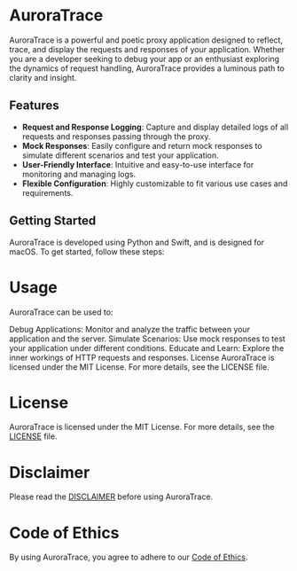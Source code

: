# AuroraTrace

AuroraTrace is a powerful and poetic proxy application designed to reflect, trace, and display the requests and responses of your application. Whether you are a developer seeking to debug your app or an enthusiast exploring the dynamics of request handling, AuroraTrace provides a luminous path to clarity and insight.

## Features

- **Request and Response Logging**: Capture and display detailed logs of all requests and responses passing through the proxy.
- **Mock Responses**: Easily configure and return mock responses to simulate different scenarios and test your application.
- **User-Friendly Interface**: Intuitive and easy-to-use interface for monitoring and managing logs.
- **Flexible Configuration**: Highly customizable to fit various use cases and requirements.

## Getting Started

AuroraTrace is developed using Python and Swift, and is designed for macOS. To get started, follow these steps:

# Usage
AuroraTrace can be used to:

Debug Applications: Monitor and analyze the traffic between your application and the server.
Simulate Scenarios: Use mock responses to test your application under different conditions.
Educate and Learn: Explore the inner workings of HTTP requests and responses.
License
AuroraTrace is licensed under the MIT License. For more details, see the LICENSE file.

# License
AuroraTrace is licensed under the MIT License. For more details, see the [LICENSE](./LICENSE) file.

# Disclaimer
Please read the [DISCLAIMER](./DISCLAIMER.md) before using AuroraTrace.

# Code of Ethics
By using AuroraTrace, you agree to adhere to our [Code of Ethics](./ETHICS.md).
